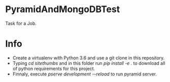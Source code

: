 # PyramidAndMongoDBTest
Task for a Job. 

# Info

* Create a virtualenv with Python 3.6 and use a git clone in this repository.
* Typing *cd sitethumbs* and in this folder run *pip install -e .* to download all of python requirements for this project.
* Finnaly, execute *pserve development --reload* to run pyramid server.
